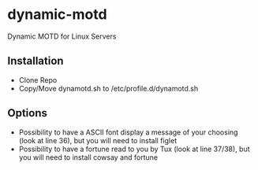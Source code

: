 # dynamic-motd
Dynamic MOTD for Linux Servers

## Installation
- Clone Repo
- Copy/Move dynamotd.sh to /etc/profile.d/dynamotd.sh

## Options
- Possibility to have a ASCII font display a message of your choosing (look at line 36), but you will need to install figlet
- Possibility to have a fortune read to you by Tux (look at line 37/38), but you will need to install cowsay and fortune
